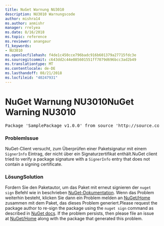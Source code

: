 ```yaml
---
title: NuGet Warnung NU3010
description: NU3010 Warnungscode
author: mishra14
ms.author: anmishr
manager: rrelyea
ms.date: 8/16/2018
ms.topic: reference
ms.reviewer: anangaur
f1_keywords:
- NU3010
ms.openlocfilehash: f4de1c450cce796badc916b601379a27715fdc3e
ms.sourcegitcommit: c643dd2c44e085601551ff7079d696bcc3ad2b49
ms.translationtype: MT
ms.contentlocale: de-DE
ms.lasthandoff: 08/21/2018
ms.locfileid: "40247931"
---
```

# <a name="nuget-warning-nu3010"></a><span data-ttu-id="48f7f-103">NuGet Warnung NU3010</span><span class="sxs-lookup"><span data-stu-id="48f7f-103">NuGet Warning NU3010</span></span>

<pre>Package 'SamplePackage v1.0.0' from source 'http://source.com/index.json': The primary signature does not have a signing certificate.</pre>

### <a name="issue"></a><span data-ttu-id="48f7f-104">Problem</span><span class="sxs-lookup"><span data-stu-id="48f7f-104">Issue</span></span>

<span data-ttu-id="48f7f-105">NuGet-Client versucht, zum Überprüfen einer Paketsignatur mit einem `SignerInfo` Eintrag, der nicht über ein Signaturzertifikat enthält.</span><span class="sxs-lookup"><span data-stu-id="48f7f-105">NuGet client tried to verify a package signature with a `SignerInfo` entry that does not contain a signing certificate.</span></span>


### <a name="solution"></a><span data-ttu-id="48f7f-106">Lösung</span><span class="sxs-lookup"><span data-stu-id="48f7f-106">Solution</span></span>

<span data-ttu-id="48f7f-107">Fordern Sie den Paketautor, um das Paket mit erneut signieren der `nuget sign` Befehl wie in beschrieben [NuGet-Dokumentation](https://docs.microsoft.com/en-us/nuget/create-packages/sign-a-package). Wenn das Problem weiterhin besteht, klicken Sie dann ein Problem melden an [NuGet/Home](https://github.com/NuGet/Home/issues) zusammen mit dem Paket, das dieses Problem generiert.</span><span class="sxs-lookup"><span data-stu-id="48f7f-107">Please request the package author to re-sign the package using the `nuget sign` command as described in [NuGet docs](https://docs.microsoft.com/en-us/nuget/create-packages/sign-a-package). If the problem persists, then please file an issue at [NuGet/Home](https://github.com/NuGet/Home/issues) along with the package that generated this problem.</span></span>



